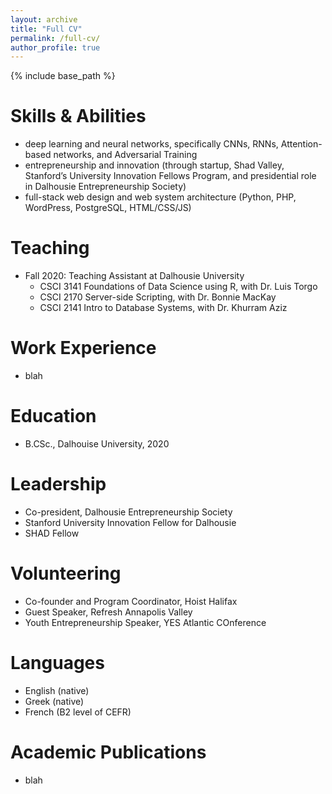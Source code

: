 ```yaml
---
layout: archive
title: "Full CV"
permalink: /full-cv/
author_profile: true
---
```


{% include base_path %}

Skills &amp; Abilities
======
* deep learning and neural networks, specifically CNNs, RNNs, Attention-based networks,
and Adversarial Training
* entrepreneurship and innovation (through startup, Shad Valley, Stanford’s University
Innovation Fellows Program, and presidential role in Dalhousie Entrepreneurship Society)
* full-stack web design and web system architecture (Python, PHP, WordPress, PostgreSQL,
HTML/CSS/JS)

Teaching
======
* Fall 2020: Teaching Assistant at Dalhousie University
  * CSCI 3141 Foundations of Data Science using R, with Dr. Luis Torgo
  * CSCI 2170 Server-side Scripting, with Dr. Bonnie MacKay
  * CSCI 2141 Intro to Database Systems, with Dr. Khurram Aziz

Work Experience
======
* blah

Education
======
* B.CSc., Dalhouise University, 2020

Leadership
======

* Co-president, Dalhousie Entrepreneurship Society
* Stanford University Innovation Fellow for Dalhousie
* SHAD Fellow

Volunteering
======
* Co-founder and Program Coordinator, Hoist Halifax
* Guest Speaker, Refresh Annapolis Valley
* Youth Entrepreneurship Speaker, YES Atlantic COnference

Languages
======
* English (native)
* Greek (native)
* French (B2 level of CEFR)

Academic Publications
======
* blah
